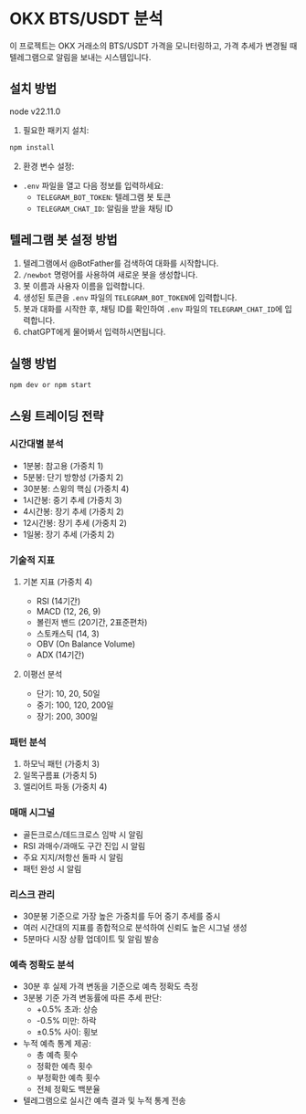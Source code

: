 # OKX BTS/USDT 분석

이 프로젝트는 OKX 거래소의 BTS/USDT 가격을 모니터링하고, 가격 추세가 변경될 때 텔레그램으로 알림을 보내는 시스템입니다.

## 설치 방법

node v22.11.0

1. 필요한 패키지 설치:

```bash
npm install
```

2. 환경 변수 설정:

- `.env` 파일을 열고 다음 정보를 입력하세요:
  - `TELEGRAM_BOT_TOKEN`: 텔레그램 봇 토큰
  - `TELEGRAM_CHAT_ID`: 알림을 받을 채팅 ID

## 텔레그램 봇 설정 방법

1. 텔레그램에서 @BotFather를 검색하여 대화를 시작합니다.
2. `/newbot` 명령어를 사용하여 새로운 봇을 생성합니다.
3. 봇 이름과 사용자 이름을 입력합니다.
4. 생성된 토큰을 `.env` 파일의 `TELEGRAM_BOT_TOKEN`에 입력합니다.
5. 봇과 대화를 시작한 후, 채팅 ID를 확인하여 `.env` 파일의 `TELEGRAM_CHAT_ID`에 입력합니다.
6. chatGPT에게 물어봐서 입력하시면됩니다.

## 실행 방법

```bash
npm dev or npm start
```

## 스윙 트레이딩 전략

### 시간대별 분석

- 1분봉: 참고용 (가중치 1)
- 5분봉: 단기 방향성 (가중치 2)
- 30분봉: 스윙의 핵심 (가중치 4)
- 1시간봉: 중기 추세 (가중치 3)
- 4시간봉: 장기 추세 (가중치 2)
- 12시간봉: 장기 추세 (가중치 2)
- 1일봉: 장기 추세 (가중치 2)

### 기술적 지표

1. 기본 지표 (가중치 4)

   - RSI (14기간)
   - MACD (12, 26, 9)
   - 볼린저 밴드 (20기간, 2표준편차)
   - 스토캐스틱 (14, 3)
   - OBV (On Balance Volume)
   - ADX (14기간)

2. 이평선 분석
   - 단기: 10, 20, 50일
   - 중기: 100, 120, 200일
   - 장기: 200, 300일

### 패턴 분석

1. 하모닉 패턴 (가중치 3)
2. 일목구름표 (가중치 5)
3. 엘리어트 파동 (가중치 4)

### 매매 시그널

- 골든크로스/데드크로스 임박 시 알림
- RSI 과매수/과매도 구간 진입 시 알림
- 주요 지지/저항선 돌파 시 알림
- 패턴 완성 시 알림

### 리스크 관리

- 30분봉 기준으로 가장 높은 가중치를 두어 중기 추세를 중시
- 여러 시간대의 지표를 종합적으로 분석하여 신뢰도 높은 시그널 생성
- 5분마다 시장 상황 업데이트 및 알림 발송

### 예측 정확도 분석

- 30분 후 실제 가격 변동을 기준으로 예측 정확도 측정
- 3분봉 기준 가격 변동률에 따른 추세 판단:
  - +0.5% 초과: 상승
  - -0.5% 미만: 하락
  - ±0.5% 사이: 횡보
- 누적 예측 통계 제공:
  - 총 예측 횟수
  - 정확한 예측 횟수
  - 부정확한 예측 횟수
  - 전체 정확도 백분율
- 텔레그램으로 실시간 예측 결과 및 누적 통계 전송
